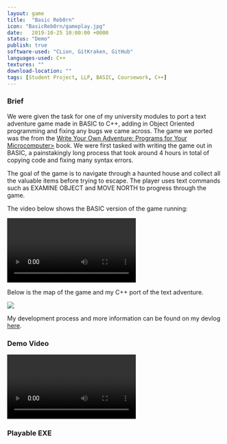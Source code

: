 ```yaml
---
layout: game
title:  "Basic Reb0rn"
icon: "BasicReb0rn/gameplay.jpg"
date:   2019-10-25 10:00:00 +0000
status: "Demo"
publish: true
software-used: "CLion, GitKraken, GitHub"
languages-used: C++
textures: ""
download-location: ""
tags: [Student Project, LLP, BASIC, Coursework, C++]
---
```


<h3>Brief</h3>

We were given the task for one of my university modules to port a text adventure game made in BASIC to C++, adding in Object Oriented programming and fixing any bugs we came across. The game we ported was the from the <a href="https://www.amazon.co.uk/Write-Your-Own-Adventure-Microcomputer/dp/0686878329" target="_blank">Write Your Own Adventure: Programs for Your Microcomputer></a> book. We were first tasked with writing the game out in BASIC, a painstakingly long process that took around 4 hours in total of copying code and fixing many syntax errors.

The goal of the game is to navigate through a haunted house and collect all the valuable items before trying to escape. The player uses text commands such as EXAMINE OBJECT and MOVE NORTH to progress through the game.

The video below shows the BASIC version of the game running:

<video controls>
  <source src="{{ site.baseurl }}/assets/BasicReb0rn/basic-gameplay.mp4" type="video/mp4">
</video>

Below is the map of the game and my C++ port of the text adventure.

<img src="{{ site.baseurl }}/assets/BasicReb0rn/house-map.jpg"/>

My development process and more information can be found on my devlog <a href="https://zar67.github.io/Portfolio/blog.html#Basic%20Reb0rn%20Devlog">here</a>.

<h3>Demo Video</h3>
<video controls>
  <source src="{{ site.baseurl }}/assets/BasicReb0rn/cpp-port-gameplay.mp4" type="video/mp4">
</video>

<br>
<h3>Playable EXE</h3>
<a class="page-link" target="_blank" href="{{site.baseurl}}/assets/BasicReb0rn/BasicReb0rn.zip"><i class="fas fa-file-archive fa-3x nav-image"></i></a>